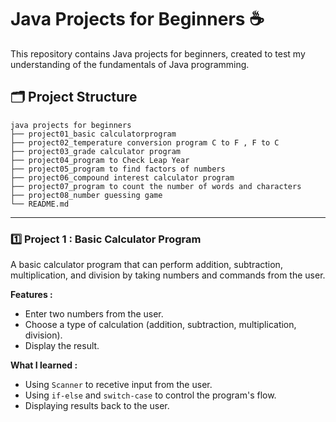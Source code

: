 # Java Projects for Beginners ☕
This repository contains Java projects for beginners, created to test my understanding of the fundamentals of Java programming.

## 🗂️ Project Structure  
```plaintext
java projects for beginners
├── project01_basic calculatorprogram 
├── project02_temperature conversion program C to F , F to C
├── project03_grade calculator program
├── project04_program to Check Leap Year
├── project05_program to find factors of numbers 
├── project06_compound interest calculator program
├── project07_program to count the number of words and characters
├── project08_number guessing game
└── README.md                    
```

---

### 1️⃣ Project 1 : Basic Calculator Program
A basic calculator program that can perform addition, subtraction, multiplication, and division by taking numbers and commands from the user. 

**Features :**
- Enter two numbers from the user.
- Choose a type of calculation (addition, subtraction, multiplication, division).
- Display the result.

**What I learned :**  
- Using `Scanner` to recetive input from the user.
- Using `if-else` and `switch-case` to control the program's flow.
- Displaying results back to the user.
